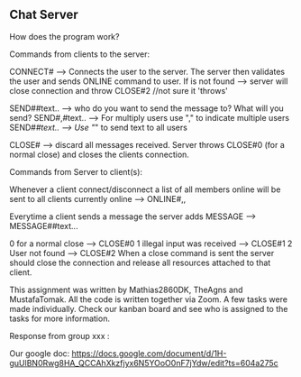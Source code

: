 ## Chat Server

How does the program work? 

Commands from clients to the server:

CONNECT#<user>  --> Connects the user to the server. The server then validates the user and sends ONLINE command to user.
If <user> is not found --> server will close connection and throw CLOSE#2 //not sure it 'throws'

SEND#<user>#text.. --> who do you want to send the message to? What will you send?
SEND#<user1>,<user2>#text.. --> For multiply users use "," to indicate multiple users
SEND#*#text.. --> Use "*" to send text to all users

CLOSE# --> discard all messages received. Server throws CLOSE#0 (for a normal close) and closes the clients connection.


Commands from Server to client(s):

Whenever a client connect/disconnect a list of all members online will be sent to
all clients currently online --> ONLINE#<User1>,<User2>,<User3>

Everytime a client sends a message the server adds MESSAGE --> MESSAGE#<User>#text...

0 for a normal close --> CLOSE#0
1 illegal input was received --> CLOSE#1
2 User not found --> CLOSE#2
When a close command is sent the server should close the connection and release all resources attached to that client.

This assignment was written by Mathias2860DK, TheAgns and MustafaTomak.
All the code is written together via Zoom. A few tasks were made individually. Check our kanban board and see who is assigned to the tasks for more information.

Response from group xxx : 

Our google doc:
https://docs.google.com/document/d/1H-guUlBN0Rwg8HA_QCCAhXkzfjyx6N5YOoO0nF7jYdw/edit?ts=604a275c

